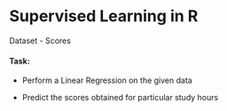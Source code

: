 
# Supervised Learning in R

Dataset - Scores

#### Task:

* Perform a Linear Regression on the given data 

* Predict the scores obtained for particular study hours
